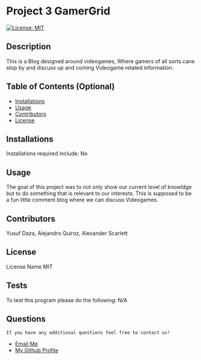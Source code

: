 # Project 3 GamerGrid

  [![License: MIT](https://img.shields.io/badge/License-MIT-yellow.svg)](https://opensource.org/licenses/MIT) 

 ## Description
  This is a Blog designed around videogames, Where gamers  of all sorts cane stop by and discuss up and coming Videogame related  information.
  
  ## Table of Contents (Optional)
  
  - [Installations](#installations)
  - [Usage](#usage)
  - [Contributors](#contributors)
  - [License](#license)
  
  ## Installations
  Installations required include:
 No

  
  ## Usage
  
 The goal of this project was to not only show our current level of knowldge but to do something that is relevant to our interests. This is supposed to be a fun little  comment blog where we can discuss Videogames.
      
  
  ## Contributors
  
  Yusuf Daza, Alejandro Quiroz, Alexander Scarlett
  
  
 ## License

 License Name MIT
  
  ## Tests
  To test this program please do the following:
N/A
  
## Questions
    If you have any additional questions feel free to contact us!
  <ul>
       <li> <a href='mailto://undefined?subject="contact me&body"="hi" '> Email Me </a> </li>
        <li> <a href='https://github.com/undefined'> My Github Profile </a> </li>
    </ul>
